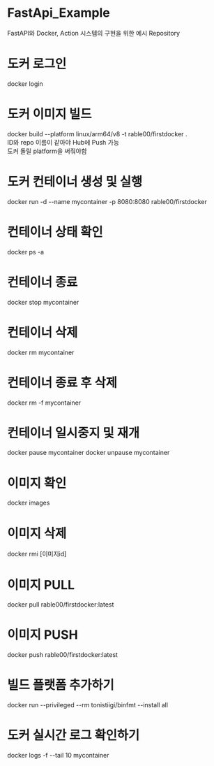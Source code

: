 # FastApi_Example
FastAPI와 Docker, Action 시스템의 구현을 위한 예시 Repository
# 도커 로그인
docker login

# 도커 이미지 빌드
docker build --platform linux/arm64/v8 -t rable00/firstdocker .  
ID와 repo 이름이 같아야 Hub에 Push 가능  
도커 돌릴 platform을 써줘야함  

# 도커 컨테이너 생성 및 실행
docker run -d --name mycontainer -p 8080:8080 rable00/firstdocker

# 컨테이너 상태 확인
docker ps -a
# 컨테이너 종료
docker stop mycontainer
# 컨테이너 삭제
docker rm mycontainer
# 컨테이너 종료 후 삭제
docker rm -f mycontainer

# 컨테이너 일시중지 및 재개
docker pause mycontainer
docker unpause mycontainer


# 이미지 확인
docker images
# 이미지 삭제
docker rmi [이미지id]

# 이미지 PULL
docker pull rable00/firstdocker:latest
# 이미지 PUSH
docker push rable00/firstdocker:latest
# 빌드 플랫폼 추가하기
docker run --privileged --rm tonistiigi/binfmt --install all

# 도커 실시간 로그 확인하기
docker logs -f --tail 10 mycontainer